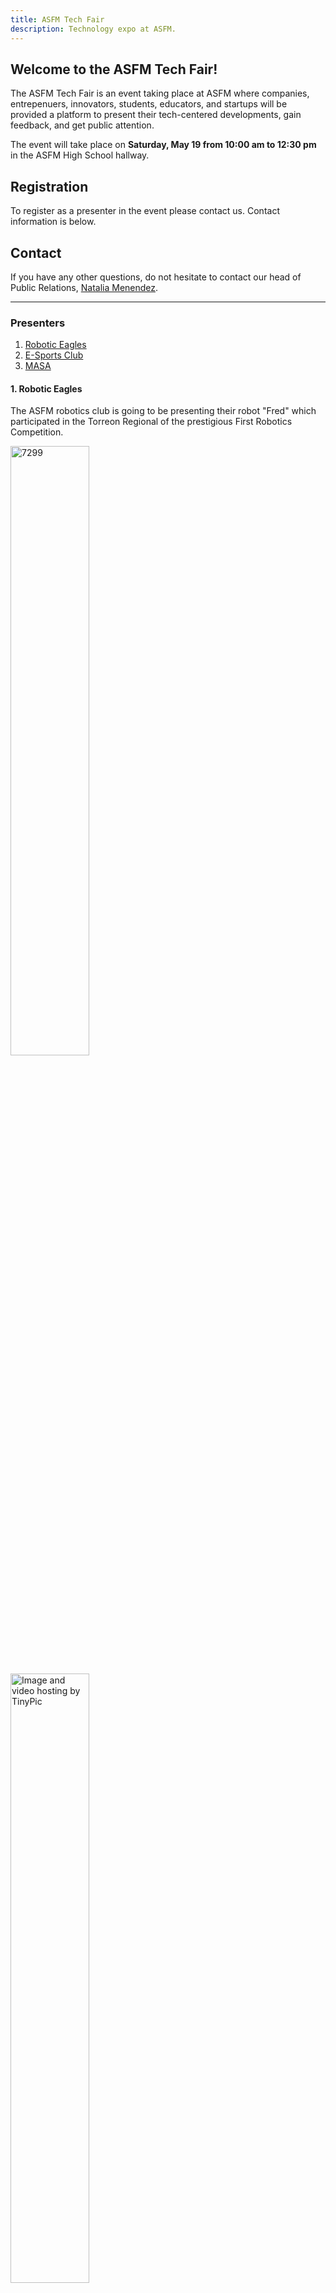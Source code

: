 ```yaml
---
title: ASFM Tech Fair
description: Technology expo at ASFM.
---
```

## Welcome to the ASFM Tech Fair!
The ASFM Tech Fair is an event taking place at ASFM where companies, entrepenuers, innovators, students, educators, and startups will be provided a platform to present their tech-centered developments, gain feedback, and get public attention.

The event will take place on **Saturday, May 19 from 10:00 am to 12:30 pm** in the ASFM High School hallway.

## Registration
To register as a presenter in the event please contact us. Contact information is below.

## Contact
If you have any other questions, do not hesitate to contact our head of Public Relations, [Natalia Menendez](mailto:18menendez5970@asfm.mx?subject=ASFM%20Tech%20Fair).

___________________________________________________________________________________________________________________________________________

### Presenters
1. <a href="#RoboEagles">Robotic Eagles</a>
2. <a href="#2">E-Sports Club</a>
3. <a href="#3">MASA</a>

#### <a name="RoboEagles">1. Robotic Eagles</a>

The ASFM robotics club is going to be presenting their robot "Fred" which participated in the Torreon Regional of the prestigious First Robotics Competition.

<a href='https://postimg.cc/image/c9z9vxedz/' target='_blank'><img src='https://s7.postimg.cc/c9z9vxedz/7299.jpg' border='0' alt='7299' height="50%" width="50%"/></a>

<a href="http://es.tinypic.com?ref=34euh5l" target="_blank"><img src="http://i63.tinypic.com/34euh5l.jpg" border="0" alt="Image and video hosting by TinyPic" height="50%" width="50%"></a>

#### <a name="#2">2. E-Sports Club</a>

#### <a name="#3">3. MASA</a>
